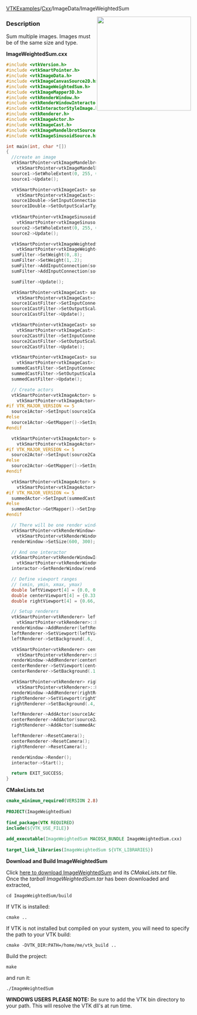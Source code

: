 [VTKExamples](/home/)/[Cxx](/Cxx)/ImageData/ImageWeightedSum

<img align="right" src="https://github.com/lorensen/VTKExamples/blob/gh-pages/Testing/Baseline/ImageData/TestImageWeightedSum.png?raw=true" width="256" />

### Description
Sum multiple images. Images must be of the same size and type.

**ImageWeightedSum.cxx**
```c++
#include <vtkVersion.h>
#include <vtkSmartPointer.h>
#include <vtkImageData.h>
#include <vtkImageCanvasSource2D.h>
#include <vtkImageWeightedSum.h>
#include <vtkImageMapper3D.h>
#include <vtkRenderWindow.h>
#include <vtkRenderWindowInteractor.h>
#include <vtkInteractorStyleImage.h>
#include <vtkRenderer.h>
#include <vtkImageActor.h>
#include <vtkImageCast.h>
#include <vtkImageMandelbrotSource.h>
#include <vtkImageSinusoidSource.h>

int main(int, char *[])
{
  //create an image
  vtkSmartPointer<vtkImageMandelbrotSource> source1 =
    vtkSmartPointer<vtkImageMandelbrotSource>::New();
  source1->SetWholeExtent(0, 255, 0, 255, 0, 0);
  source1->Update();

  vtkSmartPointer<vtkImageCast> source1Double =
    vtkSmartPointer<vtkImageCast>::New();
  source1Double->SetInputConnection(0, source1->GetOutputPort());
  source1Double->SetOutputScalarTypeToDouble();
  
  vtkSmartPointer<vtkImageSinusoidSource> source2 =
    vtkSmartPointer<vtkImageSinusoidSource>::New();
  source2->SetWholeExtent(0, 255, 0, 255, 0, 0);
  source2->Update();

  vtkSmartPointer<vtkImageWeightedSum> sumFilter =
    vtkSmartPointer<vtkImageWeightedSum>::New();
  sumFilter->SetWeight(0,.8);
  sumFilter->SetWeight(1,.2);
  sumFilter->AddInputConnection(source1Double->GetOutputPort());
  sumFilter->AddInputConnection(source2->GetOutputPort());

  sumFilter->Update();

  vtkSmartPointer<vtkImageCast> source1CastFilter =
    vtkSmartPointer<vtkImageCast>::New();
  source1CastFilter->SetInputConnection(source1->GetOutputPort());
  source1CastFilter->SetOutputScalarTypeToUnsignedChar();
  source1CastFilter->Update();

  vtkSmartPointer<vtkImageCast> source2CastFilter =
    vtkSmartPointer<vtkImageCast>::New();
  source2CastFilter->SetInputConnection(source2->GetOutputPort());
  source2CastFilter->SetOutputScalarTypeToUnsignedChar();
  source2CastFilter->Update();

  vtkSmartPointer<vtkImageCast> summedCastFilter =
    vtkSmartPointer<vtkImageCast>::New();
  summedCastFilter->SetInputConnection(sumFilter->GetOutputPort());
  summedCastFilter->SetOutputScalarTypeToUnsignedChar();
  summedCastFilter->Update();

  // Create actors
  vtkSmartPointer<vtkImageActor> source1Actor =
    vtkSmartPointer<vtkImageActor>::New();
#if VTK_MAJOR_VERSION <= 5
  source1Actor->SetInput(source1CastFilter->GetOutput());
#else
  source1Actor->GetMapper()->SetInputConnection(source1CastFilter->GetOutputPort());
#endif

  vtkSmartPointer<vtkImageActor> source2Actor =
    vtkSmartPointer<vtkImageActor>::New();
#if VTK_MAJOR_VERSION <= 5
  source2Actor->SetInput(source2CastFilter->GetOutput());
#else
  source2Actor->GetMapper()->SetInputConnection(source2CastFilter->GetOutputPort());
#endif

  vtkSmartPointer<vtkImageActor> summedActor =
    vtkSmartPointer<vtkImageActor>::New();
#if VTK_MAJOR_VERSION <= 5
  summedActor->SetInput(summedCastFilter->GetOutput());
#else
  summedActor->GetMapper()->SetInputConnection(summedCastFilter->GetOutputPort());
#endif

  // There will be one render window
  vtkSmartPointer<vtkRenderWindow> renderWindow =
    vtkSmartPointer<vtkRenderWindow>::New();
  renderWindow->SetSize(600, 300);

  // And one interactor
  vtkSmartPointer<vtkRenderWindowInteractor> interactor =
    vtkSmartPointer<vtkRenderWindowInteractor>::New();
  interactor->SetRenderWindow(renderWindow);

  // Define viewport ranges
  // (xmin, ymin, xmax, ymax)
  double leftViewport[4] = {0.0, 0.0, 0.33, 1.0};
  double centerViewport[4] = {0.33, 0.0, .66, 1.0};
  double rightViewport[4] = {0.66, 0.0, 1.0, 1.0};

  // Setup renderers
  vtkSmartPointer<vtkRenderer> leftRenderer =
    vtkSmartPointer<vtkRenderer>::New();
  renderWindow->AddRenderer(leftRenderer);
  leftRenderer->SetViewport(leftViewport);
  leftRenderer->SetBackground(.6, .5, .4);

  vtkSmartPointer<vtkRenderer> centerRenderer =
    vtkSmartPointer<vtkRenderer>::New();
  renderWindow->AddRenderer(centerRenderer);
  centerRenderer->SetViewport(centerViewport);
  centerRenderer->SetBackground(.1, .5, .4);

  vtkSmartPointer<vtkRenderer> rightRenderer =
    vtkSmartPointer<vtkRenderer>::New();
  renderWindow->AddRenderer(rightRenderer);
  rightRenderer->SetViewport(rightViewport);
  rightRenderer->SetBackground(.4, .5, .6);

  leftRenderer->AddActor(source1Actor);
  centerRenderer->AddActor(source2Actor);
  rightRenderer->AddActor(summedActor);

  leftRenderer->ResetCamera();
  centerRenderer->ResetCamera();
  rightRenderer->ResetCamera();

  renderWindow->Render();
  interactor->Start();

  return EXIT_SUCCESS;
}
```
**CMakeLists.txt**
```cmake
cmake_minimum_required(VERSION 2.8)
 
PROJECT(ImageWeightedSum)
 
find_package(VTK REQUIRED)
include(${VTK_USE_FILE})
 
add_executable(ImageWeightedSum MACOSX_BUNDLE ImageWeightedSum.cxx)
 
target_link_libraries(ImageWeightedSum ${VTK_LIBRARIES})
```

**Download and Build ImageWeightedSum**

Click [here to download ImageWeightedSum](https://github.com/lorensen/VTKWikiExamplesTarballs/raw/master/ImageWeightedSum.tar) and its *CMakeLists.txt* file.
Once the *tarball ImageWeightedSum.tar* has been downloaded and extracted,
```
cd ImageWeightedSum/build 
```
If VTK is installed:
```
cmake ..
```
If VTK is not installed but compiled on your system, you will need to specify the path to your VTK build:
```
cmake -DVTK_DIR:PATH=/home/me/vtk_build ..
```
Build the project:
```
make
```
and run it:
```
./ImageWeightedSum
```
**WINDOWS USERS PLEASE NOTE:** Be sure to add the VTK bin directory to your path. This will resolve the VTK dll's at run time.

